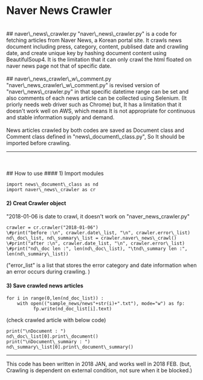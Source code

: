 # Naver News Crawler<br>
<br>
## naver\_news\_crawler.py
"naver\_news\_crawler.py" is a code for fetching articles from Naver News, a Korean portal site. It crawls news document including press, category, content, publised date and crawling date, and create unique key by hashing document content using BeautifulSoup4. It is the limitation that it can only crawl the html floated on naver news page not that of specific date.<br>
<br>
## naver\_news_crawler\_w\_comment.py
"naver\_news_crawler\_w\_comment.py" is revised version of "naver\_news\_crawler.py" in that specific datetime range can be set and also comments of each news article can be collected using Selenium. (It priorly needs web driver such as Chrome) but, It has a limitation that it doesn't work well on AWS, which means It is not appropriate for continuous and stable information supply and demand.<br>
<br>
News articles crawled by both codes are saved as Document class and Comment class defined in "news\_document\_class.py", So It should be imported before crawling.<br>
<hr>
<br><br>
## How to use
#### 1) Import modules
<pre><code>import news\_document\_class as nd
import naver\_news\_crawler as cr<br></code></pre>

#### 2) Creat Crawler object
"2018-01-06 is date to crawl, it doesn't work on "naver\_news\_crawler.py"
<pre><code>crawler = cr.crawler("2018-01-06")
\#print("before :\n", crawler.date\_list, "\n", crawler.error\_list)
nd\_doc\_list, nd\_summary\_list = crawler.naver\_news\_crawl()
\#print("after :\n", crawler.date_list, "\n", crawler.error\_list)
\#print("nd\_doc len :", len(nd\_doc\_list), "\tnd\_summary len :", len(nd\_summary\_list))
</code></pre>

("error_list" is a list that stores the error category and date information when an error occurs during crawling. )

#### 3) Save crawled news articles
<pre><code>for i in range(0,len(nd_doc_list)) :
	with open(("sample_news/news"+str(i)+".txt"), mode="w") as fp:
          fp.write(nd_doc_list[i].text)
</code></pre>

(check crawled article with below code)
<pre><code>print("\nDocument : ")
nd\_doc\_list[0].print\_document()
print("\nDocument\_summary : ")
nd\_summary\_list[0].print\_document\_summary()
</code></pre>


<hr>
This code has been written in 2018 JAN, and works well in 2018 FEB. (but, Crawling is dependent on external condition, not sure when it be blocked.)
